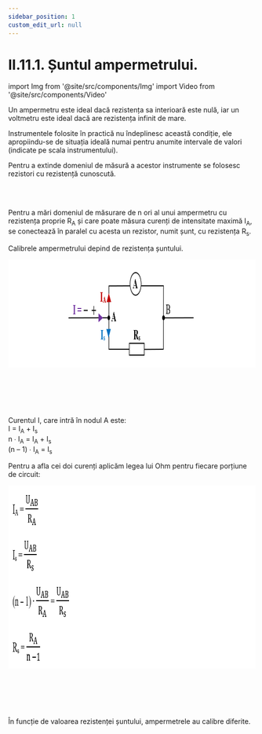 ```yaml
---
sidebar_position: 1
custom_edit_url: null
---
```


# II.11.1. Șuntul ampermetrului.




import Img from '@site/src/components/Img'
import Video from '@site/src/components/Video'


<div class="alert alert--primary" role="alert">

Un ampermetru este ideal dacă rezistența sa interioară este nulă, iar un voltmetru este ideal dacă are rezistența infinit de mare.

Instrumentele folosite în practică nu îndeplinesc această condiție, ele apropiindu-se de situația ideală numai pentru anumite intervale de valori (indicate pe scala instrumentului).

Pentru a extinde domeniul de măsură a acestor instrumente se folosesc rezistori cu rezistență cunoscută.




</div>


<br></br>



<div class="alert alert--primary" role="alert">

Pentru a mări domeniul de măsurare de n ori al unui ampermetru cu rezistența proprie R<sub>A</sub> și care poate măsura curenți de intensitate maximă I<sub>A</sub>, se conectează în paralel cu acesta un rezistor, numit șunt, cu rezistența R<sub>s</sub>.

Calibrele ampermetrului depind de rezistența șuntului.




<Img className="img-responsive4" src="fizica/clasa10/capitolul2/II-11-1-suntul-ampermetrului-poza1-calibrele-ampermetrului-depind-de-rezistenta-suntului-schema-circuit.png" width="1000" height="220" lazy={false} /> 

<br></br>
<br></br>

Curentul I, care intră în nodul A este:   
I = I<sub>A</sub> + I<sub>s</sub>   
n ∙ I<sub>A</sub> = I<sub>A</sub> + I<sub>s</sub>   
(n – 1) ∙ I<sub>A</sub> = I<sub>s</sub>

Pentru a afla cei doi curenți aplicăm legea lui Ohm pentru fiecare porțiune de circuit:


<Img className="img-responsive4" src="fizica/clasa10/capitolul2/II-11-1-suntul-ampermetrului-poza2-calibrele-ampermetrului-depind-de-rezistenta-suntului-formula-calcul.png" width="1000" height="373" lazy={false} /> 

<br></br>
<br></br>


În funcție de valoarea rezistenței șuntului, ampermetrele au calibre diferite.



</div>

